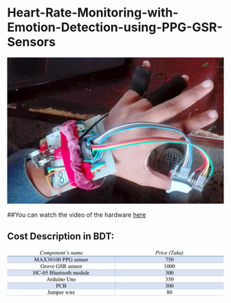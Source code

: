 # Heart-Rate-Monitoring-with-Emotion-Detection-using-PPG-GSR-Sensors

![Picture0.jpg](https://github.com/FarhatBuet14/Heart-Rate-Monitoring-with-Emotion-Detection-using-PPG-GSR-Sensors/blob/master/Pictures/Picture0.jpg)

##You can watch the video of the hardware [here][1]

## Cost Description in BDT:
![Cost.jpg](https://github.com/FarhatBuet14/Heart-Rate-Monitoring-with-Emotion-Detection-using-PPG-GSR-Sensors/blob/master/Pictures/Cost.jpg)

  [1]: https://youtu.be/yvbThD835m0
